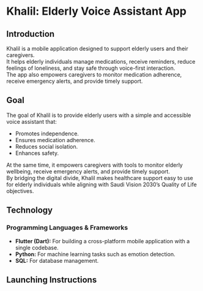 # Khalil: Elderly Voice Assistant App

## Introduction
Khalil is a mobile application designed to support elderly users and their caregivers.  
It helps elderly individuals manage medications, receive reminders, reduce feelings of loneliness, and stay safe through voice-first interaction.  
The app also empowers caregivers to monitor medication adherence, receive emergency alerts, and provide timely support.  

## Goal
The goal of Khalil is to provide elderly users with a simple and accessible voice assistant that:  
- Promotes independence.  
- Ensures medication adherence.  
- Reduces social isolation.  
- Enhances safety.  

At the same time, it empowers caregivers with tools to monitor elderly wellbeing, receive emergency alerts, and provide timely support.  
By bridging the digital divide, Khalil makes healthcare support easy to use for elderly individuals while aligning with Saudi Vision 2030’s Quality of Life objectives.  

## Technology
### Programming Languages & Frameworks
- **Flutter (Dart):** For building a cross-platform mobile application with a single codebase.  
- **Python:** For machine learning tasks such as emotion detection.  
- **SQL:** For database management.  
  

## Launching Instructions

  


